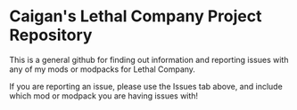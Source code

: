 # Caigan's Lethal Company Project Repository
This is a general github for finding out information and reporting issues with any of my mods or modpacks for Lethal Company.

If you are reporting an issue, please use the Issues tab above, and include which mod or modpack you are having issues with!

